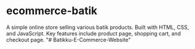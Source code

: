 # ecommerce-batik
A simple online store selling various batik products. Built with HTML, CSS, and JavaScript. Key features include product page, shopping cart, and checkout page.
"# Batikku-E-Commerce-Website" 
